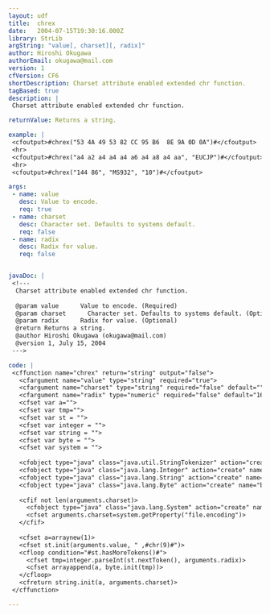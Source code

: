 ```yaml
---
layout: udf
title:  chrex
date:   2004-07-15T19:30:16.000Z
library: StrLib
argString: "value[, charset][, radix]"
author: Hiroshi Okugawa
authorEmail: okugawa@mail.com
version: 1
cfVersion: CF6
shortDescription: Charset attribute enabled extended chr function.
tagBased: true
description: |
 Charset attribute enabled extended chr function.

returnValue: Returns a string.

example: |
 <cfoutput>#chrex("53 4A 49 53 82 CC 95 B6  8E 9A 0D 0A")#</cfoutput>
 <hr>
 <cfoutput>#chrex("a4 a2 a4 a4 a4 a6 a4 a8 a4 aa", "EUCJP")#</cfoutput>
 <hr>
 <cfoutput>#chrex("144 86", "MS932", "10")#</cfoutput>

args:
 - name: value
   desc: Value to encode.
   req: true
 - name: charset
   desc: Character set. Defaults to systems default.
   req: false
 - name: radix
   desc: Radix for value.
   req: false


javaDoc: |
 <!---
  Charset attribute enabled extended chr function.
  
  @param value      Value to encode. (Required)
  @param charset      Character set. Defaults to systems default. (Optional)
  @param radix      Radix for value. (Optional)
  @return Returns a string. 
  @author Hiroshi Okugawa (okugawa@mail.com) 
  @version 1, July 15, 2004 
 --->

code: |
 <cffunction name="chrex" return="string" output="false">
   <cfargument name="value" type="string" required="true">
   <cfargument name="charset" type="string" required="false" default="">
   <cfargument name="radix" type="numeric" required="false" default="16">
   <cfset var a="">
   <cfset var tmp="">
   <cfset var st = "">
   <cfset var integer = "">
   <cfset var string = "">
   <cfset var byte = "">
   <cfset var system = "">
   
   <cfobject type="java" class="java.util.StringTokenizer" action="create" name="st">
   <cfobject type="java" class="java.lang.Integer" action="create" name="integer">
   <cfobject type="java" class="java.lang.String" action="create" name="string">
   <cfobject type="java" class="java.lang.Byte" action="create" name="byte">
 
   <cfif not len(arguments.charset)>
     <cfobject type="java" class="java.lang.System" action="create" name="system">
     <cfset arguments.charset=system.getProperty("file.encoding")>
   </cfif>
  
   <cfset a=arraynew(1)>
   <cfset st.init(arguments.value, " ,#chr(9)#")>
   <cfloop condition="#st.hasMoreTokens()#">
     <cfset tmp=integer.parseInt(st.nextToken(), arguments.radix)>
     <cfset arrayappend(a, byte.init(tmp))>
   </cfloop>
   <cfreturn string.init(a, arguments.charset)>
 </cffunction>

---
```


